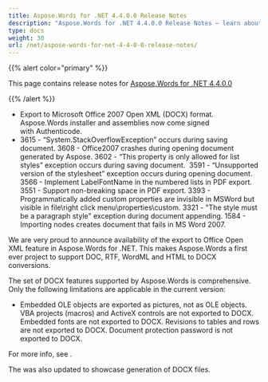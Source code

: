 ```yaml
---
title: Aspose.Words for .NET 4.4.0.0 Release Notes
description: "Aspose.Words for .NET 4.4.0.0 Release Notes – learn about the latest updates and fixes."
type: docs
weight: 30
url: /net/aspose-words-for-net-4-4-0-0-release-notes/
---
```


{{% alert color="primary" %}} 

This page contains release notes for [Aspose.Words for .NET 4.4.0.0](http://www.aspose.com/downloads/words/net/new-releases/aspose.words-for-.net-4.4.0.0/)

{{% /alert %}} 

- Export to Microsoft Office 2007 Open XML (DOCX) format.
  Aspose.Words installer and assemblies now come signed with Authenticode. 
- 3615 - “System.StackOverflowException” occurs during saving document.
  3608 - Office2007 crashes during opening document generated by Aspose. 
  3602 - “This property is only allowed for list styles” exception occurs during saving document.  
  3591 - “Unsupported version of the stylesheet” exception occurs during opening document. 
  3566 - Implement LabelFontName in the numbered lists in PDF export. 
  3551 - Support non-breaking space in PDF export. 
  3393 - Programmatically added custom properties are invisible in MSWord but visible in file\right click menu\properties\custom. 
  3321 - "The style must be a paragraph style" exception during document appending. 
  1584 - Importing nodes creates document that fails in MS Word 2007. 

We are very proud to announce availability of the export to Office Open XML feature in Aspose.Words for .NET. This makes Aspose.Words a first ever project to support DOC, RTF, WordML and HTML to DOCX conversions.

The set of DOCX features supported by Aspose.Words is comprehensive. Only the following limitations are applicable in the current version:

- Embedded OLE objects are exported as pictures, not as OLE objects.
  VBA projects (macros) and ActiveX controls are not exported to DOCX. 
  Embedded fonts are not exported to DOCX. 
  Revisions to tables and rows are not exported to DOCX. 
  Document protection password is not exported to DOCX. 

For more info, see .

The was also updated to showcase generation of DOCX files.
